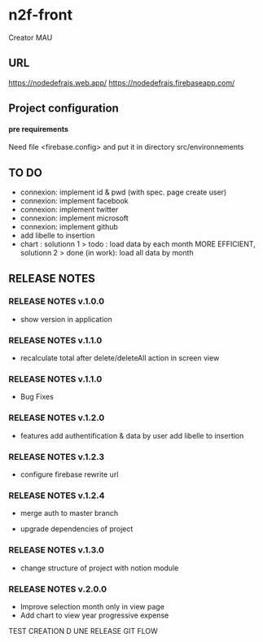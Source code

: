 # n2f-front

Creator MAU

## URL

https://nodedefrais.web.app/
https://nodedefrais.firebaseapp.com/

## Project configuration

#### pre requirements

Need file <firebase.config> and put it in directory src/environnements

## TO DO

- connexion: implement id & pwd (with spec. page create user)
- connexion: implement facebook
- connexion: implement twitter
- connexion: implement microsoft
- connexion: implement github
- add libelle to insertion
- chart : 
solutionn 1 > todo : load data by each month MORE EFFICIENT,  
solutionn 2 > done (in work): load all data by month 

## RELEASE NOTES

### RELEASE NOTES v.1.0.0

- show version in application

### RELEASE NOTES  v.1.1.0

- recalculate total after delete/deleteAll action in screen view

### RELEASE NOTES v.1.1.0

- Bug Fixes

### RELEASE NOTES v.1.2.0

- features
  add authentification & data by user
  add libelle to insertion

### RELEASE NOTES v.1.2.3

- configure firebase rewrite url

### RELEASE NOTES v.1.2.4

- merge auth to master branch

- upgrade dependencies of project

### RELEASE NOTES v.1.3.0

- change structure of project with notion module

### RELEASE NOTES v.2.0.0

- Improve selection month only in view page
- Add chart to view year progressive expense

TEST CREATION D UNE RELEASE GIT FLOW